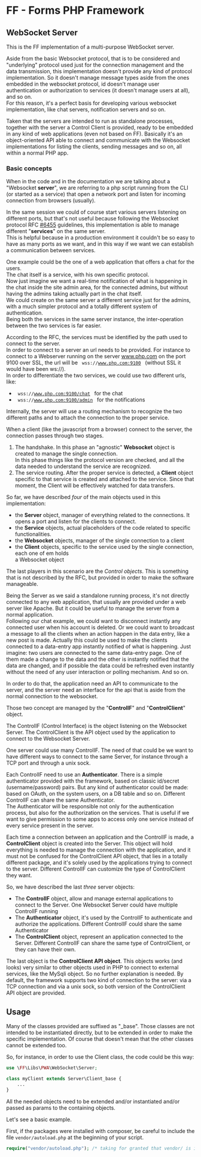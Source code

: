 # FF - Forms PHP Framework #

## WebSocket Server ##

This is the FF implementation of a multi-purpose WebSocket server.  

Aside from the basic Websocket protocol, that is to be considered and "underlying" protocol 
used just for the connection management and the data transmission, 
this implementation doesn't provide any kind of protocol implementation.
So it doesn't manage message types aside from the ones embedded in the websocket protocol,
id doesn't manage user authentication or authorization to services (it doesn't manage users at all),
and so on.  
For this reason, it's a perfect basis for developing various websocket implementation,
like chat servers, notification servers and so on.  

Taken that the servers are intended to run as standalone processes, together with the server
a Control Client is provided, ready to be embedded in any kind of web applications
(even not based on FF). Basically it's an object-oriented API able to connect and communicate with
the Websocket implementations for listing the clients, sending messages and so on, all within a
normal PHP app.  

### Basic concepts ###

When in the code and in the documentation we are talking about a "Websocket **server**", 
we are referring to a php script running from the CLI (or started as a service)
that open a network port and listen for incoming connection from browsers (usually).  

In the same session we could of course start various servers listening on different ports,
but that's not useful because following the Websocket protocol RFC 
[#6455](https://datatracker.ietf.org/doc/html/rfc6455) guidelines, 
this implementation is able to manage different "**services**" on the same server.  
This is helpful because in a production environment it couldn't be so easy to have
as many ports as we want, and in this way if we want we can establish a communication between
services.  

One example could be the one of a web application that offers a chat for the users.  
The chat itself is a service, with his own specific protocol.  
Now just imagine we want a real-time notification of what is happening in the chat
inside the site admin area, for the connected admins, but without having the admins
taking actually part in the chat itself.  
We could create on the same server a different service just for the admins, with a
much simpler protocol and a totally different system of authentication.  
Being both the services in the same server instance, the inter-operation between
the two services is far easier.  

According to the RFC, the services must be identified by the path used to connect to the server.  
In order to connect to a server an url needs to be provided. For instance to connect
to a Webserver running on the server www.php.com on the port 9100 over SSL, the url will be
<code> wss://www.php.com:9100 </code> (without SSL it would have been ws://).  
In order to differentiate the two services, we could use two different urls, like:
* <code> wss://www.php.com:9100/chat </code> for the chat
* <code> wss://www.php.com:9100/admin </code> for the notifications

Internally, the server will use a routing mechanism to recognize the two different paths and
to attach the connection to the proper service.  

When a client (like the javascript from a browser) connect to the server, the connection passes through two stages.  

1) The handshake. In this phase an "agnostic" **Websocket** object is created to manage the single connection.  
In this phase things like the protocol version are checked, and all the data needed to understand the service are 
recognized.
2) The service routing. After the proper service is detected, a **Client** object specific to that service is created 
and attached to the service. Since that moment, the Client will be effectively watched for data transfers.

So far, we have described *four* of the main objects used in this implementation:
* the **Server** object, manager of everything related to the connections. It opens a port and listen for the 
clients to connect.
* the **Service** objects, actual placeholders of the code related to specific functionalities.
* the **Websocket** objects, manager of the single connection to a client
* the **Client** objects, specific to the service used by the single connection, each one of em holds  
a Websocket object

The last players in this scenario are the *Control objects*. This is something that is not described by the RFC,
but provided in order to make the software manageable.  

Being the Server as we said a standalone running process, it's not directly connected to any web application,
that usually are provided under a web server like Apache. But it could be useful to manage the server from 
a normal application.  
Following our chat example, we could want to disconnect instantly any connected user when his account is deleted.
Or we could want to broadcast a message to all the clients when an action happen in the data entry, like a new post
is made. Actually this could be used to make the clients connected to a data-entry app instantly notified of what
is happening. Just imagine: two users are connected to the same data-entry page. One of them made a change to the
data and the other is instantly notified that the data are changed, and if possible the data could be refreshed even
instantly without the need of any user interaction or polling mechanism. And so on.

In order to do that, the application need an API to communicate to the server, and the server need an interface
for the api that is aside from the normal connection to the websocket.  

Those two concept are managed by the "**ControlIF**" and "**ControlClient**" object.  

The ControlIF (Control Interface) is the object listening on the Websocket Server. The ControlClient is the API object
used by the application to connect to the Websocket Server.

One server could use many ControlIF. The need of that could be we want to have different ways to connect to the same
Server, for instance through a TCP port and through a unix sock.

Each ControlIF need to use an **Authenticator**. There is a simple authenticator provided with the framework,
based on classic id/secret (username/password) pairs. But any kind of authenticator could be made: based on OAuth,
on the system users, on a DB table and so on. Different ControlIF can share the same Authenticator.  
The Authenticator will be responsible not only for the authentication process, but also for the authorization on the
services. That is useful if we want to give permission to some apps to access only one service instead of every service
present in the server.

Each time a connection between an application and the ControlIF is made, a **ControlClient** object is created into the
Server. This object will hold everything is needed to manage the connection with the application, and it must not be
confused for the ControlClient API object, that lies in a totally different package, and it's solely used by 
the applications trying to connect to the server. Different ControlIF can customize the type of ControlClient they want.

So, we have described the last *three* server objects:
* The **ControlIF** object, allow and manage external applications to connect to the Server. One Websocket Server could
have multiple ControlIF running
* The **Authenticator** object, it's used by the ControlIF to authenticate and authorize the applications. Different
ControlIF could share the same Authenticator
* The **ControlClient** object, represent an application connected to the Server. Different ControlIF can share the same
type of ControlClient, or they can have their own.

The last object is the **ControlClient API object**. This objects works (and looks) very similar to other objects used
in PHP to connect to external services, like the MySqli object. So no further explanation is needed.
By default, the framework supports two kind of connection to the server: via a TCP connection and via a unix sock, 
so both version of the ControlClient API object are provided.

## Usage ##

Many of the classes provided are suffixed as "_base". Those classes are not intended to be instantiated directly,
but to be extended in order to make the specific implementation. Of course that doesn't mean that the other classes
cannot be extended too.  

So, for instance, in order to use the Client class, the code could be this way:
```php
use \FF\Libs\PWA\WebSocket\Server;

class myClient extends Server\Client_base {
    ...
} 
```
All the needed objects need to be extended and/or instantiated and/or passed as params to the containing objects.

Let's see a basic example.

First, if the packages were installed with composer, be careful to include the file <code>vendor/autoload.php</code> at the
beginning of your script.

```php
require("vendor/autoload.php"); /* taking for granted that vendor/ is into the include path */
```
